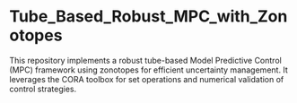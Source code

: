 # Tube_Based_Robust_MPC_with_Zonotopes
This repository implements a robust tube-based Model Predictive Control (MPC) framework using zonotopes for efficient uncertainty management. It leverages the CORA toolbox for set operations and numerical validation of control strategies.
